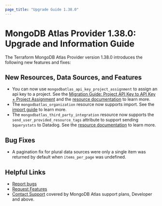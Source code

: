 ```yaml
---
page_title: "Upgrade Guide 1.38.0"
---
```


# MongoDB Atlas Provider 1.38.0: Upgrade and Information Guide

The Terraform MongoDB Atlas Provider version 1.38.0 introduces the following new features and fixes:

## New Resources, Data Sources, and Features

- You can now use `mongodbatlas_api_key_project_assignment` to assign an api key to a project. See the [Migration Guide: Project API Key to API Key + Project Assignment](project-api-key-migration) and the [resource documentation](https://registry.terraform.io/providers/mongodb/mongodbatlas/latest/docs/resources/api_key_project_assignment) to learn more.
- The `mongodbatlas_organization` resource now supports import. See the [import guide](importing-organization) to learn more.
- The `mongodbatlas_third_party_integration` resource now supports the `send_user_provided_resource_tags` attribute to support sending `$querystats` to Datadog. See the [resource documentation](https://registry.terraform.io/providers/mongodb/mongodbatlas/latest/docs/resources/third_party_integration#DATADOG-1) to learn more.

## Bug Fixes

- A pagination fix for plural data sources were only a single item was returned by default when `items_per_page` was undefined.

## Helpful Links

* [Report bugs](https://github.com/mongodb/terraform-provider-mongodbatlas/issues)
* [Request Features](https://feedback.mongodb.com/forums/924145-atlas?category_id=370723)
* [Contact Support](https://docs.atlas.mongodb.com/support/) covered by MongoDB Atlas support plans, Developer and above.
